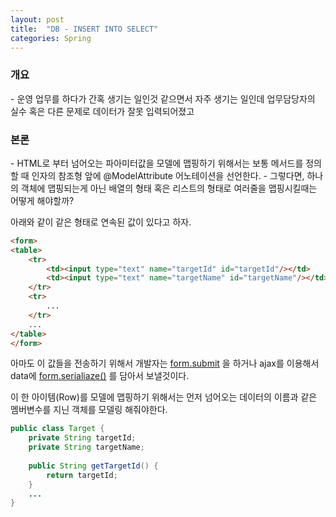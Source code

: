 ```yaml
---
layout: post
title:  "DB - INSERT INTO SELECT"
categories: Spring
---
```


<h3>개요</h3>
- 운영 업무를 하다가 간혹 생기는 일인것 같으면서 자주 생기는 일인데 업무담당자의 실수 혹은 다른 문제로 데이터가 잘못 입력되어졌고 

<h3>본론</h3>
- HTML로 부터 넘어오는 파아미터값을 모델에 맵핑하기 위해서는 보통 메서드를 정의할 때 인자의 참조형 앞에 @ModelAttribute 어노테이션을 선언한다. 
- 그렇다면, 하나의 객체에 맵핑되는게 아닌 배열의 형태 혹은 리스트의 형태로 여러줄을 맵핑시킬때는 어떻게 해야할까?

아래와 같이 같은 형태로 연속된 값이 있다고 하자.

```html
<form>
<table>
    <tr>
        <td><input type="text" name="targetId" id="targetId"/></td>
        <td><input type="text" name="targetName" id="targetName"/></td>
    </tr>
    <tr>
        ...
    </tr>
    ...
</table>
</form>
```

아마도 이 값들을 전송하기 위해서 개발자는 [form.submit](http://api.jquery.com/submit/) 을 하거나 ajax를 이용해서 
data에 [form.serialiaze()](http://api.jquery.com/serialize/) 를 담아서 보낼것이다.

이 한 아이템(Row)를 모델에 맵핑하기 위해서는 먼저 넘어오는 데이터의 이름과 같은 멤버변수를 지닌 
객체를 모델링 해줘야한다.

```java
public class Target {
    private String targetId;
    private String targetName;
    
    public String getTargetId() {
        return targetId;
    }
    ...
}
```
